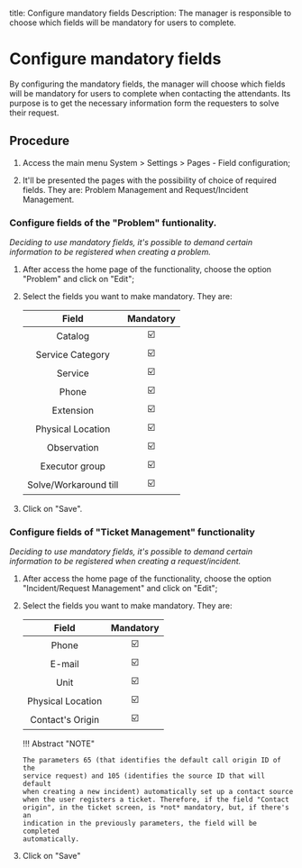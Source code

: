 title: Configure mandatory fields
Description: The manager is responsible to choose which fields will be mandatory for users to complete.
# Configure mandatory fields

By configuring the mandatory fields, the manager will choose which fields will be mandatory for users to complete when contacting the attendants. Its purpose is to get the necessary information form the requesters to solve their request.

Procedure
-------------

1.  Access the main menu System \> 
    Settings \> Pages - Field configuration;

2.  It'll be presented the pages with the possibility of choice of required fields.
    They are: Problem Management and Request/Incident Management.
    
### Configure fields of the "Problem" funtionality.

*Deciding to use mandatory fields, it's possible to demand certain information to be
registered when creating a problem.*

1.  After access the home page of the functionality, choose the option "Problem"
    and click on "Edit";

2.  Select the fields you want to make mandatory. They are:

    |     **Field**            | **Mandatory** |
    |:------------------------:|:--------------:|
    |         Catalog          |      :ballot_box_with_check:                  |
    |     Service Category     |       :ballot_box_with_check:                 |
    |          Service         |       :ballot_box_with_check:                 |
    |           Phone          |          :ballot_box_with_check:              |
    |         Extension        |        :ballot_box_with_check:                |
    |     Physical Location    |      :ballot_box_with_check:                  |
    |        Observation       |           :ballot_box_with_check:             |
    |      Executor group      |        :ballot_box_with_check:                |
    |   Solve/Workaround till  |    :ballot_box_with_check:                    |

3.  Click on "Save".

### Configure fields of "Ticket Management" functionality

*Deciding to use mandatory fields, it's possible to demand certain information to be
registered when creating a request/incident.*

1.  After access the home page of the functionality, choose the option 
    "Incident/Request Management" and click on "Edit";
    
2.  Select the fields you want to make mandatory. They are:

    | **Field**         | **Mandatory** |
    |:-----------------:|:--------------:|
    |       Phone       |       :ballot_box_with_check:                 |
    |       E-mail      |          :ballot_box_with_check:              |
    |       Unit        |           :ballot_box_with_check:             |
    | Physical Location |       :ballot_box_with_check:                 |
    |  Contact's Origin |     :ballot_box_with_check:                   |

    !!! Abstract "NOTE"
    
        The parameters 65 (that identifies the default call origin ID of the
        service request) and 105 (identifies the source ID that will default 
        when creating a new incident) automatically set up a contact source 
        when the user registers a ticket. Therefore, if the field "Contact 
        origin", in the ticket screen, is *not* mandatory, but, if there's an 
        indication in the previously parameters, the field will be completed
        automatically.  
        
3.  Click on "Save"        

<!-- !!! tip "About"

    <b>Product/Version:</b> CITSmart | 9.00 &nbsp;&nbsp;
    <b>Updated:</b>01/08/2021 – Anna Martins
